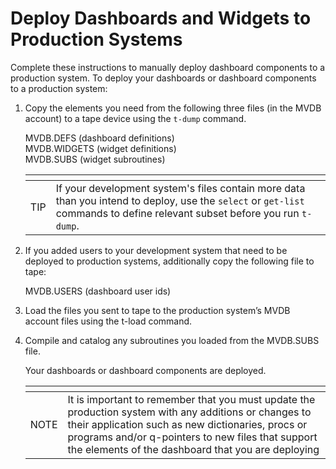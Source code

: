 # Deploy Dashboards and Widgets to Production Systems

<PageHeader />

Complete these instructions to manually deploy dashboard components to a production system. To deploy your dashboards or dashboard components to a production system:  

1. Copy the elements you need from the following three files (in the MVDB account) to a tape device using the `t-dump` command.  
     
   MVDB.DEFS (dashboard definitions)  
   MVDB.WIDGETS (widget definitions)   
   MVDB.SUBS (widget subroutines)  
     
   | <!----> | <!----> |
   | --- | --- |
   TIP | If your development system's files contain more data than you intend to deploy, use the `select` or `get-list` commands to define relevant subset before you run `t-dump`.    

1. If you added users to your development system that need to be deployed to production systems, additionally copy the following file to tape:  

   MVDB.USERS (dashboard user ids)  

1. Load the files you sent to tape to the production system’s MVDB account files using the t-load command.  

1. Compile and catalog any subroutines you loaded from the MVDB.SUBS file.  
   
   Your dashboards or dashboard components are deployed.  

   | <!----> | <!----> |
   | --- | --- |
   NOTE | It is important to remember that you must update the production system with any additions or changes to their application such as new dictionaries, procs or programs and/or q-pointers to new files that support the elements of the dashboard that you are deploying   
     
   <PageFooter />
